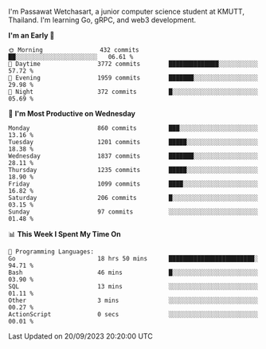 
I'm Passawat Wetchasart, a junior computer science student at KMUTT, Thailand. I'm learning Go, gRPC, and web3 development.



<!--START_SECTION:waka-->
**I'm an Early 🐤** 

```text
🌞 Morning                432 commits         ██░░░░░░░░░░░░░░░░░░░░░░░   06.61 % 
🌆 Daytime                3772 commits        ██████████████░░░░░░░░░░░   57.72 % 
🌃 Evening                1959 commits        ███████░░░░░░░░░░░░░░░░░░   29.98 % 
🌙 Night                  372 commits         █░░░░░░░░░░░░░░░░░░░░░░░░   05.69 % 
```
📅 **I'm Most Productive on Wednesday** 

```text
Monday                   860 commits         ███░░░░░░░░░░░░░░░░░░░░░░   13.16 % 
Tuesday                  1201 commits        █████░░░░░░░░░░░░░░░░░░░░   18.38 % 
Wednesday                1837 commits        ███████░░░░░░░░░░░░░░░░░░   28.11 % 
Thursday                 1235 commits        █████░░░░░░░░░░░░░░░░░░░░   18.90 % 
Friday                   1099 commits        ████░░░░░░░░░░░░░░░░░░░░░   16.82 % 
Saturday                 206 commits         █░░░░░░░░░░░░░░░░░░░░░░░░   03.15 % 
Sunday                   97 commits          ░░░░░░░░░░░░░░░░░░░░░░░░░   01.48 % 
```


📊 **This Week I Spent My Time On** 

```text
💬 Programming Languages: 
Go                       18 hrs 50 mins      ████████████████████████░   94.71 % 
Bash                     46 mins             █░░░░░░░░░░░░░░░░░░░░░░░░   03.90 % 
SQL                      13 mins             ░░░░░░░░░░░░░░░░░░░░░░░░░   01.11 % 
Other                    3 mins              ░░░░░░░░░░░░░░░░░░░░░░░░░   00.27 % 
ActionScript             0 secs              ░░░░░░░░░░░░░░░░░░░░░░░░░   00.01 % 
```


 Last Updated on 20/09/2023 20:20:00 UTC
<!--END_SECTION:waka-->

<!--
**markpassawat/markpassawat** is a ✨ _special_ ✨ repository because its `README.md` (this file) appears on your GitHub profile.

Here are some ideas to get you started:

- 🔭 I’m currently working on ...
- 🌱 I’m currently learning ...
- 👯 I’m looking to collaborate on ...
- 🤔 I’m looking for help with ...
- 💬 Ask me about ...
- 📫 How to reach me: ...
- 😄 Pronouns: He/Him
- ⚡ Fun fact: ...
-->
